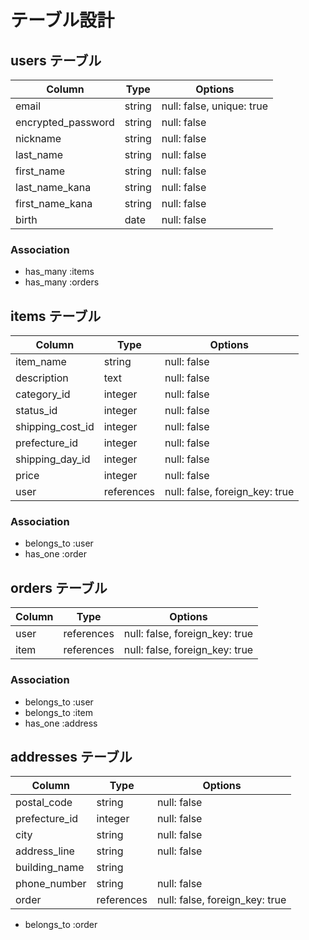 # テーブル設計

## users テーブル

| Column                 | Type     | Options                   |
| ---------------------- | -------- | ------------------------- |
| email                  | string   | null: false, unique: true |
| encrypted_password     | string   | null: false               |
| nickname               | string   | null: false               |
| last_name              | string   | null: false               |
| first_name             | string   | null: false               |
| last_name_kana         | string   | null: false               |
| first_name_kana        | string   | null: false               |
| birth                  | date     | null: false               |

### Association

- has_many :items
- has_many :orders

## items テーブル

| Column                 | Type       | Options                        |
| ---------------------- | ---------- | -------------------------------|
| item_name              | string     | null: false                    |
| description            | text       | null: false                    |
| category_id            | integer    | null: false                    |
| status_id              | integer    | null: false                    |
| shipping_cost_id       | integer    | null: false                    |
| prefecture_id          | integer    | null: false                    |
| shipping_day_id        | integer    | null: false                    |
| price                  | integer    | null: false                    |
| user                   | references | null: false, foreign_key: true |

### Association

- belongs_to :user
- has_one :order

## orders テーブル

| Column                 | Type       | Options                        |
| ---------------------- | ---------- | ------------------------------ |  
| user                   | references | null: false, foreign_key: true |
| item                   | references | null: false, foreign_key: true |

### Association

- belongs_to :user
- belongs_to :item
- has_one :address

## addresses テーブル

| Column                 | Type       | Options                        |
| ---------------------- | ---------- | -------------------------------|
| postal_code            | string     | null: false                    |
| prefecture_id          | integer    | null: false                    |
| city                   | string     | null: false                    |
| address_line           | string     | null: false                    |
| building_name          | string     |                                |
| phone_number           | string     | null: false                    |
| order                  | references | null: false, foreign_key: true |

- belongs_to :order
